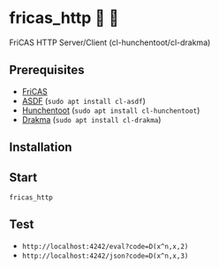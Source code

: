 # fricas_http :construction: :rocket:
FriCAS HTTP Server/Client (cl-hunchentoot/cl-drakma)

## Prerequisites

 * [FriCAS](http://fricas.sourceforge.net/)
 * [ASDF](http://common-lisp.net/project/asdf/) (`sudo apt install cl-asdf`)
 * [Hunchentoot](http://weitz.de/hunchentoot/) (`sudo apt install cl-hunchentoot`)
 * [Drakma](https://edicl.github.io/drakma/) (`sudo apt install cl-drakma`)

## Installation
 

## Start

`fricas_http`


## Test

 * `http://localhost:4242/eval?code=D(x^n,x,2)`
 * `http://localhost:4242/json?code=D(x^n,x,3)`



 

